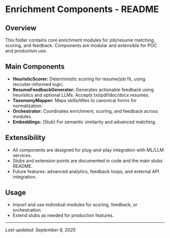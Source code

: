 # Enrichment Components - README

## Overview
This folder contains core enrichment modules for job/resume matching, scoring, and feedback. Components are modular and extensible for POC and production use.

## Main Components
- **HeuristicScorer:** Deterministic scoring for resume/job fit, using recruiter-informed logic.
- **ResumeFeedbackGenerator:** Generates actionable feedback using heuristics and optional LLMs. Accepts txt/pdf/doc/docx resumes.
- **TaxonomyMapper:** Maps skills/titles to canonical forms for normalization.
- **Orchestrator:** Coordinates enrichment, scoring, and feedback across modules.
- **Embeddings:** (Stub) For semantic similarity and advanced matching.

## Extensibility
- All components are designed for plug-and-play integration with ML/LLM services.
- Stubs and extension points are documented in code and the main stubs README.
- Future features: advanced analytics, feedback loops, and external API integration.

## Usage
- Import and use individual modules for scoring, feedback, or orchestration.
- Extend stubs as needed for production features.

---

_Last updated: September 8, 2025_
